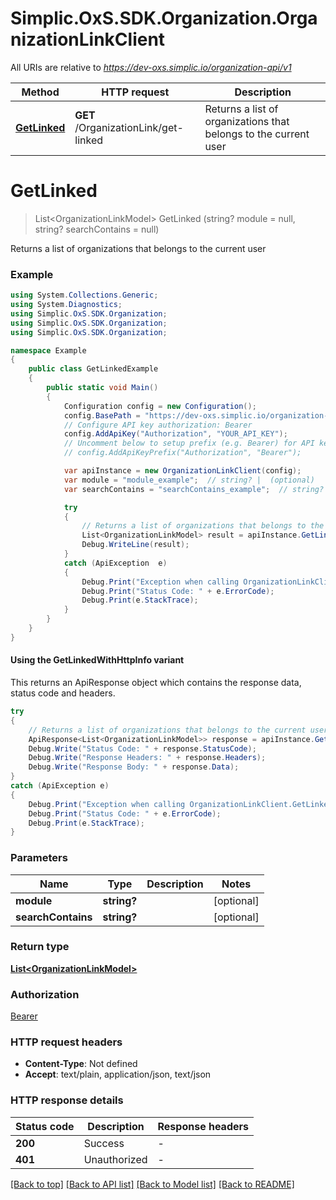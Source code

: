 # Simplic.OxS.SDK.Organization.OrganizationLinkClient

All URIs are relative to *https://dev-oxs.simplic.io/organization-api/v1*

| Method | HTTP request | Description |
|--------|--------------|-------------|
| [**GetLinked**](OrganizationLinkClient.md#organizationlinkgetlinkedget) | **GET** /OrganizationLink/get-linked | Returns a list of organizations that belongs to the current user |

<a id="organizationlinkgetlinkedget"></a>
# **GetLinked**
> List&lt;OrganizationLinkModel&gt; GetLinked (string? module = null, string? searchContains = null)

Returns a list of organizations that belongs to the current user

### Example
```csharp
using System.Collections.Generic;
using System.Diagnostics;
using Simplic.OxS.SDK.Organization;
using Simplic.OxS.SDK.Organization;
using Simplic.OxS.SDK.Organization;

namespace Example
{
    public class GetLinkedExample
    {
        public static void Main()
        {
            Configuration config = new Configuration();
            config.BasePath = "https://dev-oxs.simplic.io/organization-api/v1";
            // Configure API key authorization: Bearer
            config.AddApiKey("Authorization", "YOUR_API_KEY");
            // Uncomment below to setup prefix (e.g. Bearer) for API key, if needed
            // config.AddApiKeyPrefix("Authorization", "Bearer");

            var apiInstance = new OrganizationLinkClient(config);
            var module = "module_example";  // string? |  (optional) 
            var searchContains = "searchContains_example";  // string? |  (optional) 

            try
            {
                // Returns a list of organizations that belongs to the current user
                List<OrganizationLinkModel> result = apiInstance.GetLinked(module, searchContains);
                Debug.WriteLine(result);
            }
            catch (ApiException  e)
            {
                Debug.Print("Exception when calling OrganizationLinkClient.GetLinked: " + e.Message);
                Debug.Print("Status Code: " + e.ErrorCode);
                Debug.Print(e.StackTrace);
            }
        }
    }
}
```

#### Using the GetLinkedWithHttpInfo variant
This returns an ApiResponse object which contains the response data, status code and headers.

```csharp
try
{
    // Returns a list of organizations that belongs to the current user
    ApiResponse<List<OrganizationLinkModel>> response = apiInstance.GetLinkedWithHttpInfo(module, searchContains);
    Debug.Write("Status Code: " + response.StatusCode);
    Debug.Write("Response Headers: " + response.Headers);
    Debug.Write("Response Body: " + response.Data);
}
catch (ApiException e)
{
    Debug.Print("Exception when calling OrganizationLinkClient.GetLinkedWithHttpInfo: " + e.Message);
    Debug.Print("Status Code: " + e.ErrorCode);
    Debug.Print(e.StackTrace);
}
```

### Parameters

| Name | Type | Description | Notes |
|------|------|-------------|-------|
| **module** | **string?** |  | [optional]  |
| **searchContains** | **string?** |  | [optional]  |

### Return type

[**List&lt;OrganizationLinkModel&gt;**](OrganizationLinkModel.md)

### Authorization

[Bearer](../README.md#Bearer)

### HTTP request headers

 - **Content-Type**: Not defined
 - **Accept**: text/plain, application/json, text/json


### HTTP response details
| Status code | Description | Response headers |
|-------------|-------------|------------------|
| **200** | Success |  -  |
| **401** | Unauthorized |  -  |

[[Back to top]](#) [[Back to API list]](../README.md#documentation-for-api-endpoints) [[Back to Model list]](../README.md#documentation-for-models) [[Back to README]](../README.md)

